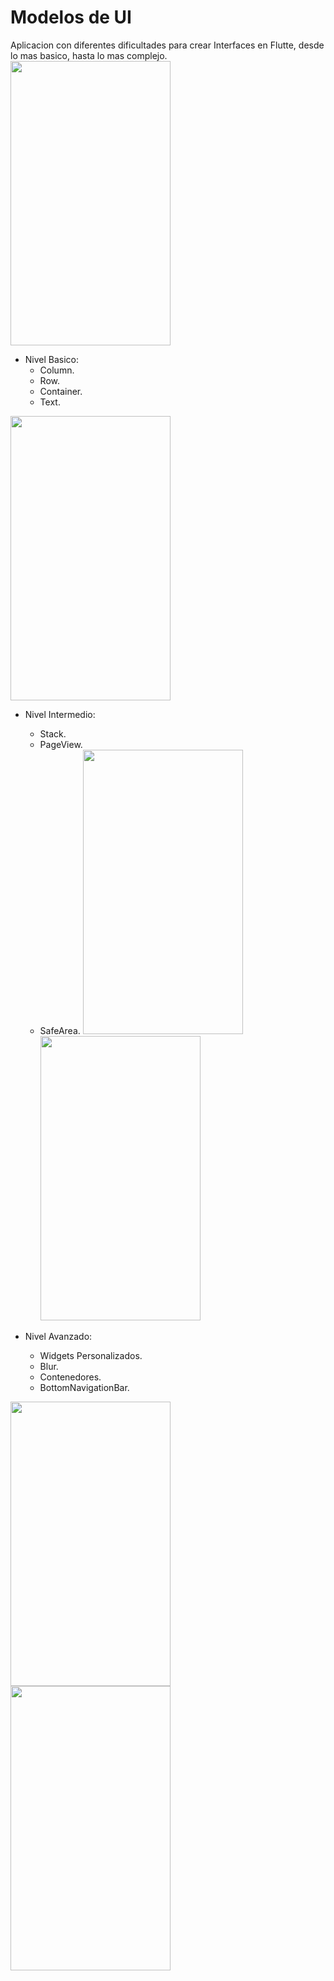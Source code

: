 
# Modelos de UI

Aplicacion con diferentes dificultades para crear Interfaces en Flutte, desde lo mas basico, hasta lo mas complejo.
<img src="https://user-images.githubusercontent.com/52869814/124197260-65504200-da8b-11eb-9217-7aa2332709e7.jpg" width="256" height="455">
+ Nivel Basico:
  + Column.
  + Row.
  + Container.
  + Text.
<img src="https://user-images.githubusercontent.com/52869814/124197262-65e8d880-da8b-11eb-986a-7de5f8706934.jpg" width="256" height="455">

+ Nivel Intermedio:
  + Stack.
  + PageView.
  + SafeArea.
<img src="https://user-images.githubusercontent.com/52869814/124197264-671a0580-da8b-11eb-88a1-bdc093f8c1b8.jpg" width="256" height="455"><img src="https://user-images.githubusercontent.com/52869814/124197266-67b29c00-da8b-11eb-9044-e92c297038bd.jpg" width="256" height="455">

+ Nivel Avanzado:
  + Widgets Personalizados.
  + Blur.
  + Contenedores.
  + BottomNavigationBar.

<img src="https://user-images.githubusercontent.com/52869814/124197267-67b29c00-da8b-11eb-9fdc-d09846e84799.jpg" width="256" height="455"><img src="https://user-images.githubusercontent.com/52869814/124197269-684b3280-da8b-11eb-83d1-8262385144d4.jpg" width="256" height="455">




